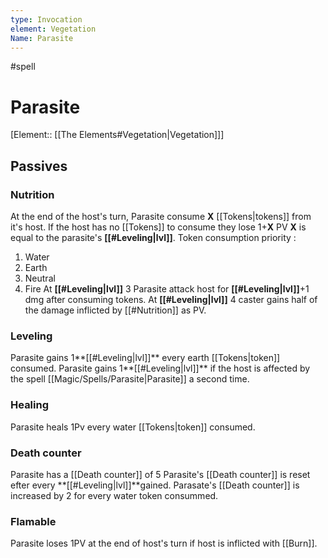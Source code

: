 ```yaml
---
type: Invocation
element: Vegetation
Name: Parasite
---
```

#spell

# Parasite

[Element:: [[The Elements#Vegetation|Vegetation]]]

## Passives

### Nutrition
At the end of the host's turn, Parasite consume **X** [[Tokens|tokens]] from it's host.
If the host has no [[Tokens]] to consume they lose 1+**X** PV
**X** is equal to the parasite's **[[#Leveling|lvl]]**.
Token consumption priority :
 1. Water
 2. Earth
 3. Neutral
 4. Fire
At **[[#Leveling|lvl]]** 3 Parasite attack host for ****[[#Leveling|lvl]]****+1 dmg after consuming tokens.
At **[[#Leveling|lvl]]** 4 caster gains half of the damage inflicted by [[#Nutrition]] as PV. 

### Leveling
Parasite gains 1**[[#Leveling|lvl]]** every earth [[Tokens|token]] consumed.
Parasite gains 1**[[#Leveling|lvl]]** if the host is affected by the spell [[Magic/Spells/Parasite|Parasite]] a second time.

### Healing
Parasite heals 1Pv every water [[Tokens|token]] consumed.

### Death counter
Parasite has a [[Death counter]] of 5
Parasite's [[Death counter]] is reset efter every **[[#Leveling|lvl]]**gained.
Parasate's [[Death counter]] is increased by 2 for every water token consummed.

### Flamable
Parasite loses 1PV at the end of host's turn if host is inflicted with [[Burn]].